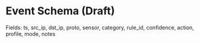 # Event Schema (Draft)
Fields: ts, src_ip, dst_ip, proto, sensor, category, rule_id, confidence, action, profile, mode, notes